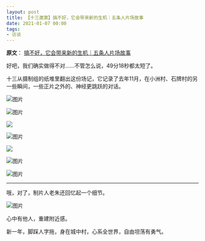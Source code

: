 ```yaml
---
layout: post
title: 【十三邀第】搞不好，它会带来新的生机｜五条人片场故事
date: 2021-01-07 00:00
tags:
- 访谈
---
```

**原文**：
[搞不好，它会带来新的生机｜五条人片场故事](https://mp.weixin.qq.com/s/o8XB7mWEMFxn5TcdkRBg7A)

好吧，我们确实做得不对……不管怎么说，49分18秒都太短了。  

十三从摄制组的纸堆里翻出这份场记，它记录了去年11月，在小洲村、石牌村的另一些瞬间，一些正片之外的、神经更跳跃的对话。

![图片](https://mmbiz.qpic.cn/mmbiz_jpg/NiamKE43SHr3IjJQdjk3iceafkD0eqN3KlydVmdibMWq5HwgnROQp8mib4xucNIVyso4WfbsB7jrnmfG3AAX1pkZiaw/640?wx_fmt=jpeg&tp=webp&wxfrom=5&wx_lazy=1&wx_co=1)

![图片](https://mmbiz.qpic.cn/mmbiz_jpg/NiamKE43SHr3IjJQdjk3iceafkD0eqN3KlQJJjXvU8Hj4sdTZSQghVDoXh6S7mHGOwC4iaFoeaXbQrzibmvzW4Zh3w/640?wx_fmt=jpeg&tp=webp&wxfrom=5&wx_lazy=1&wx_co=1)

![](https://mmbiz.qpic.cn/mmbiz_jpg/NiamKE43SHr3IjJQdjk3iceafkD0eqN3Kl42ibJFjLOtndLS02KJN4okCNJx9rLib2xRreJ6yHyc5nI2LOicb9NCibgA/640?wx_fmt=jpeg&tp=webp&wxfrom=5&wx_lazy=1&wx_co=1)

![图片](https://mmbiz.qpic.cn/mmbiz_jpg/NiamKE43SHr3IjJQdjk3iceafkD0eqN3KlLTSaJ0U3DS1kG7Z5ZERopOiav4jg6GH9EBHJU5CZ45jBzEAQIXdPRrA/640?wx_fmt=jpeg&tp=webp&wxfrom=5&wx_lazy=1&wx_co=1)

![](https://mmbiz.qpic.cn/mmbiz_jpg/NiamKE43SHr3IjJQdjk3iceafkD0eqN3KlFGC2yRhjWeMHbVk8KDTDLlLZVftnVorohQdtv5iarmhpIycy4AYc7Kw/640?wx_fmt=jpeg&tp=webp&wxfrom=5&wx_lazy=1&wx_co=1)

![图片](https://mmbiz.qpic.cn/mmbiz_jpg/NiamKE43SHr3IjJQdjk3iceafkD0eqN3KlzEiabGTLsfonLFxEqV2x0hKQ3lFOBIpYmbSibjfy2lh3f2iagFQibQkhTA/640?wx_fmt=jpeg&tp=webp&wxfrom=5&wx_lazy=1&wx_co=1)

![图片](https://mmbiz.qpic.cn/mmbiz_png/NiamKE43SHr3IjJQdjk3iceafkD0eqN3KlasRGglkedCunB6ia0ibctPhlI7yjZfGjOvwVicTssZF19Nex4DMicIBZbQ/640?wx_fmt=jpeg&tp=webp&wxfrom=5&wx_lazy=1&wx_co=1)

<hr class="stylish">

哦，对了，制片人老朱还回忆起一个细节。

![图片](https://mmbiz.qpic.cn/mmbiz_jpg/NiamKE43SHr3IjJQdjk3iceafkD0eqN3KlxK63bibFY1epey8v3gucNm3gN3sDnFD2sXbhpG3ia5j7ak1KPrgyaynw/640?wx_fmt=jpeg&tp=webp&wxfrom=5&wx_lazy=1&wx_co=1)

心中有他人，重建附近感。

新一年，脚踩人字拖，身在城中村，心系全世界，自由坦荡有勇气。
